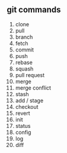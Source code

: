 ## git commands
1. clone
2. pull
3. branch
4. fetch
5. commit
6. push
7. rebase
8. squash
9. pull request
10. merge
11. merge conflict
12. stash
13. add / stage
14. checkout
15. revert
16. init
17. status
18. config
19. log
20. diff
